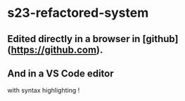 # s23-refactored-system

## Edited directly in a browser in [github] (https://github.com).

## And in a VS Code editor

with syntax highlighting !
